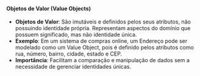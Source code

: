 #### Objetos de Valor (Value Objects)

- **Objetos de Valor**: São imutáveis e definidos pelos seus atributos, não possuindo identidade própria. Representam aspectos do domínio que possuem significado, mas não identidade única.
- **Exemplo**: Em um sistema de compras online, um Endereço pode ser modelado como um Value Object, pois é definido pelos atributos como rua, número, bairro, cidade, estado e CEP.
- **Importância**: Facilitam a comparação e manipulação de dados sem a necessidade de gerenciar identidades únicas.
